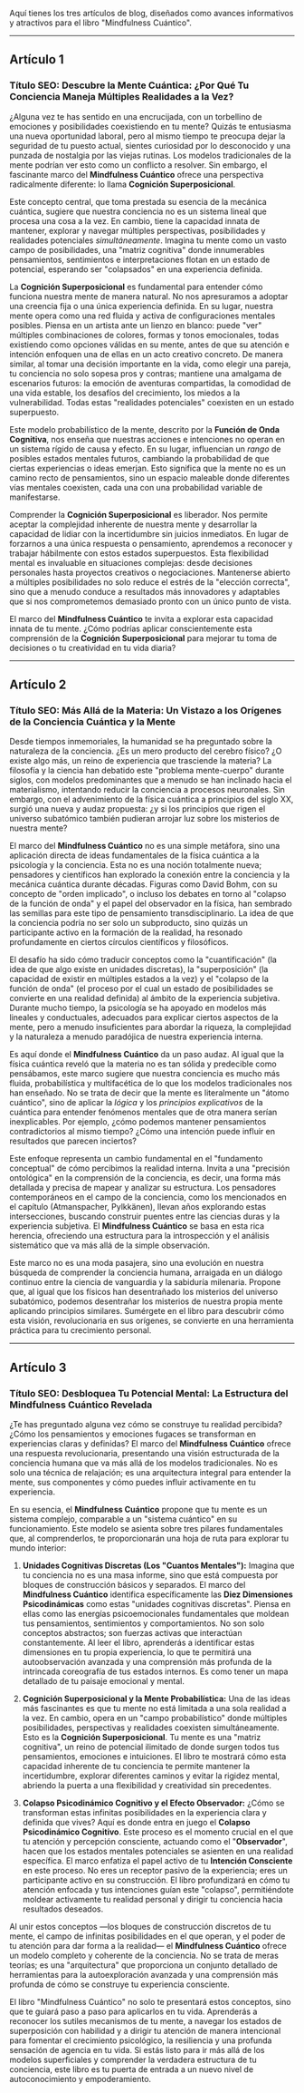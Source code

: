 Aquí tienes los tres artículos de blog, diseñados como avances informativos y atractivos para el libro "Mindfulness Cuántico".

---

## Artículo 1

### **Título SEO: Descubre la Mente Cuántica: ¿Por Qué Tu Conciencia Maneja Múltiples Realidades a la Vez?**

¿Alguna vez te has sentido en una encrucijada, con un torbellino de emociones y posibilidades coexistiendo en tu mente? Quizás te entusiasma una nueva oportunidad laboral, pero al mismo tiempo te preocupa dejar la seguridad de tu puesto actual, sientes curiosidad por lo desconocido y una punzada de nostalgia por las viejas rutinas. Los modelos tradicionales de la mente podrían ver esto como un conflicto a resolver. Sin embargo, el fascinante marco del **Mindfulness Cuántico** ofrece una perspectiva radicalmente diferente: lo llama **Cognición Superposicional**.

Este concepto central, que toma prestada su esencia de la mecánica cuántica, sugiere que nuestra conciencia no es un sistema lineal que procesa una cosa a la vez. En cambio, tiene la capacidad innata de mantener, explorar y navegar múltiples perspectivas, posibilidades y realidades potenciales *simultáneamente*. Imagina tu mente como un vasto campo de posibilidades, una "matriz cognitiva" donde innumerables pensamientos, sentimientos e interpretaciones flotan en un estado de potencial, esperando ser "colapsados" en una experiencia definida.

La **Cognición Superposicional** es fundamental para entender cómo funciona nuestra mente de manera natural. No nos apresuramos a adoptar una creencia fija o una única experiencia definida. En su lugar, nuestra mente opera como una red fluida y activa de configuraciones mentales posibles. Piensa en un artista ante un lienzo en blanco: puede "ver" múltiples combinaciones de colores, formas y tonos emocionales, todas existiendo como opciones válidas en su mente, antes de que su atención e intención enfoquen una de ellas en un acto creativo concreto. De manera similar, al tomar una decisión importante en la vida, como elegir una pareja, tu conciencia no solo sopesa pros y contras; mantiene una amalgama de escenarios futuros: la emoción de aventuras compartidas, la comodidad de una vida estable, los desafíos del crecimiento, los miedos a la vulnerabilidad. Todas estas "realidades potenciales" coexisten en un estado superpuesto.

Este modelo probabilístico de la mente, descrito por la **Función de Onda Cognitiva**, nos enseña que nuestras acciones e intenciones no operan en un sistema rígido de causa y efecto. En su lugar, influencian un *rango* de posibles estados mentales futuros, cambiando la probabilidad de que ciertas experiencias o ideas emerjan. Esto significa que la mente no es un camino recto de pensamientos, sino un espacio maleable donde diferentes vías mentales coexisten, cada una con una probabilidad variable de manifestarse.

Comprender la **Cognición Superposicional** es liberador. Nos permite aceptar la complejidad inherente de nuestra mente y desarrollar la capacidad de lidiar con la incertidumbre sin juicios inmediatos. En lugar de forzarnos a una única respuesta o pensamiento, aprendemos a reconocer y trabajar hábilmente con estos estados superpuestos. Esta flexibilidad mental es invaluable en situaciones complejas: desde decisiones personales hasta proyectos creativos o negociaciones. Mantenerse abierto a múltiples posibilidades no solo reduce el estrés de la "elección correcta", sino que a menudo conduce a resultados más innovadores y adaptables que si nos comprometemos demasiado pronto con un único punto de vista.

El marco del **Mindfulness Cuántico** te invita a explorar esta capacidad innata de tu mente. ¿Cómo podrías aplicar conscientemente esta comprensión de la **Cognición Superposicional** para mejorar tu toma de decisiones o tu creatividad en tu vida diaria?

---

## Artículo 2

### **Título SEO: Más Allá de la Materia: Un Vistazo a los Orígenes de la Conciencia Cuántica y la Mente**

Desde tiempos inmemoriales, la humanidad se ha preguntado sobre la naturaleza de la conciencia. ¿Es un mero producto del cerebro físico? ¿O existe algo más, un reino de experiencia que trasciende la materia? La filosofía y la ciencia han debatido este "problema mente-cuerpo" durante siglos, con modelos predominantes que a menudo se han inclinado hacia el materialismo, intentando reducir la conciencia a procesos neuronales. Sin embargo, con el advenimiento de la física cuántica a principios del siglo XX, surgió una nueva y audaz propuesta: ¿y si los principios que rigen el universo subatómico también pudieran arrojar luz sobre los misterios de nuestra mente?

El marco del **Mindfulness Cuántico** no es una simple metáfora, sino una aplicación directa de ideas fundamentales de la física cuántica a la psicología y la conciencia. Esta no es una noción totalmente nueva; pensadores y científicos han explorado la conexión entre la conciencia y la mecánica cuántica durante décadas. Figuras como David Bohm, con su concepto de "orden implicado", o incluso los debates en torno al "colapso de la función de onda" y el papel del observador en la física, han sembrado las semillas para este tipo de pensamiento transdisciplinario. La idea de que la conciencia podría no ser solo un subproducto, sino quizás un participante activo en la formación de la realidad, ha resonado profundamente en ciertos círculos científicos y filosóficos.

El desafío ha sido cómo traducir conceptos como la "cuantificación" (la idea de que algo existe en unidades discretas), la "superposición" (la capacidad de existir en múltiples estados a la vez) y el "colapso de la función de onda" (el proceso por el cual un estado de posibilidades se convierte en una realidad definida) al ámbito de la experiencia subjetiva. Durante mucho tiempo, la psicología se ha apoyado en modelos más lineales y conductuales, adecuados para explicar ciertos aspectos de la mente, pero a menudo insuficientes para abordar la riqueza, la complejidad y la naturaleza a menudo paradójica de nuestra experiencia interna.

Es aquí donde el **Mindfulness Cuántico** da un paso audaz. Al igual que la física cuántica reveló que la materia no es tan sólida y predecible como pensábamos, este marco sugiere que nuestra conciencia es mucho más fluida, probabilística y multifacética de lo que los modelos tradicionales nos han enseñado. No se trata de decir que la mente es literalmente un "átomo cuántico", sino de aplicar la *lógica* y los *principios explicativos* de la cuántica para entender fenómenos mentales que de otra manera serían inexplicables. Por ejemplo, ¿cómo podemos mantener pensamientos contradictorios al mismo tiempo? ¿Cómo una intención puede influir en resultados que parecen inciertos?

Este enfoque representa un cambio fundamental en el "fundamento conceptual" de cómo percibimos la realidad interna. Invita a una "precisión ontológica" en la comprensión de la conciencia, es decir, una forma más detallada y precisa de mapear y analizar su estructura. Los pensadores contemporáneos en el campo de la conciencia, como los mencionados en el capítulo (Atmanspacher, Pylkkänen), llevan años explorando estas intersecciones, buscando construir puentes entre las ciencias duras y la experiencia subjetiva. El **Mindfulness Cuántico** se basa en esta rica herencia, ofreciendo una estructura para la introspección y el análisis sistemático que va más allá de la simple observación.

Este marco no es una moda pasajera, sino una evolución en nuestra búsqueda de comprender la conciencia humana, arraigada en un diálogo continuo entre la ciencia de vanguardia y la sabiduría milenaria. Propone que, al igual que los físicos han desentrañado los misterios del universo subatómico, podemos desentrañar los misterios de nuestra propia mente aplicando principios similares. Sumérgete en el libro para descubrir cómo esta visión, revolucionaria en sus orígenes, se convierte en una herramienta práctica para tu crecimiento personal.

---

## Artículo 3

### **Título SEO: Desbloquea Tu Potencial Mental: La Estructura del Mindfulness Cuántico Revelada**

¿Te has preguntado alguna vez cómo se construye tu realidad percibida? ¿Cómo los pensamientos y emociones fugaces se transforman en experiencias claras y definidas? El marco del **Mindfulness Cuántico** ofrece una respuesta revolucionaria, presentando una visión estructurada de la conciencia humana que va más allá de los modelos tradicionales. No es solo una técnica de relajación; es una arquitectura integral para entender la mente, sus componentes y cómo puedes influir activamente en tu experiencia.

En su esencia, el **Mindfulness Cuántico** propone que tu mente es un sistema complejo, comparable a un "sistema cuántico" en su funcionamiento. Este modelo se asienta sobre tres pilares fundamentales que, al comprenderlos, te proporcionarán una hoja de ruta para explorar tu mundo interior:

1.  **Unidades Cognitivas Discretas (Los "Cuantos Mentales"):** Imagina que tu conciencia no es una masa informe, sino que está compuesta por bloques de construcción básicos y separados. El marco del **Mindfulness Cuántico** identifica específicamente las **Diez Dimensiones Psicodinámicas** como estas "unidades cognitivas discretas". Piensa en ellas como las energías psicoemocionales fundamentales que moldean tus pensamientos, sentimientos y comportamientos. No son solo conceptos abstractos; son fuerzas activas que interactúan constantemente. Al leer el libro, aprenderás a identificar estas dimensiones en tu propia experiencia, lo que te permitirá una autoobservación avanzada y una comprensión más profunda de la intrincada coreografía de tus estados internos. Es como tener un mapa detallado de tu paisaje emocional y mental.

2.  **Cognición Superposicional y la Mente Probabilística:** Una de las ideas más fascinantes es que tu mente no está limitada a una sola realidad a la vez. En cambio, opera en un "campo probabilístico" donde múltiples posibilidades, perspectivas y realidades coexisten simultáneamente. Esto es la **Cognición Superposicional**. Tu mente es una "matriz cognitiva", un reino de potencial ilimitado de donde surgen todos tus pensamientos, emociones e intuiciones. El libro te mostrará cómo esta capacidad inherente de tu conciencia te permite mantener la incertidumbre, explorar diferentes caminos y evitar la rigidez mental, abriendo la puerta a una flexibilidad y creatividad sin precedentes.

3.  **Colapso Psicodinámico Cognitivo y el Efecto Observador:** ¿Cómo se transforman estas infinitas posibilidades en la experiencia clara y definida que vives? Aquí es donde entra en juego el **Colapso Psicodinámico Cognitivo**. Este proceso es el momento crucial en el que tu atención y percepción consciente, actuando como el "**Observador**", hacen que los estados mentales potenciales se asienten en una realidad específica. El marco enfatiza el papel activo de tu **Intención Consciente** en este proceso. No eres un receptor pasivo de la experiencia; eres un participante activo en su construcción. El libro profundizará en cómo tu atención enfocada y tus intenciones guían este "colapso", permitiéndote moldear activamente tu realidad personal y dirigir tu conciencia hacia resultados deseados.

Al unir estos conceptos —los bloques de construcción discretos de tu mente, el campo de infinitas posibilidades en el que operan, y el poder de tu atención para dar forma a la realidad— el **Mindfulness Cuántico** ofrece un modelo completo y coherente de la conciencia. No se trata de meras teorías; es una "arquitectura" que proporciona un conjunto detallado de herramientas para la autoexploración avanzada y una comprensión más profunda de cómo se construye tu experiencia consciente.

El libro "Mindfulness Cuántico" no solo te presentará estos conceptos, sino que te guiará paso a paso para aplicarlos en tu vida. Aprenderás a reconocer los sutiles mecanismos de tu mente, a navegar los estados de superposición con habilidad y a dirigir tu atención de manera intencional para fomentar el crecimiento psicológico, la resiliencia y una profunda sensación de agencia en tu vida. Si estás listo para ir más allá de los modelos superficiales y comprender la verdadera estructura de tu conciencia, este libro es tu puerta de entrada a un nuevo nivel de autoconocimiento y empoderamiento.